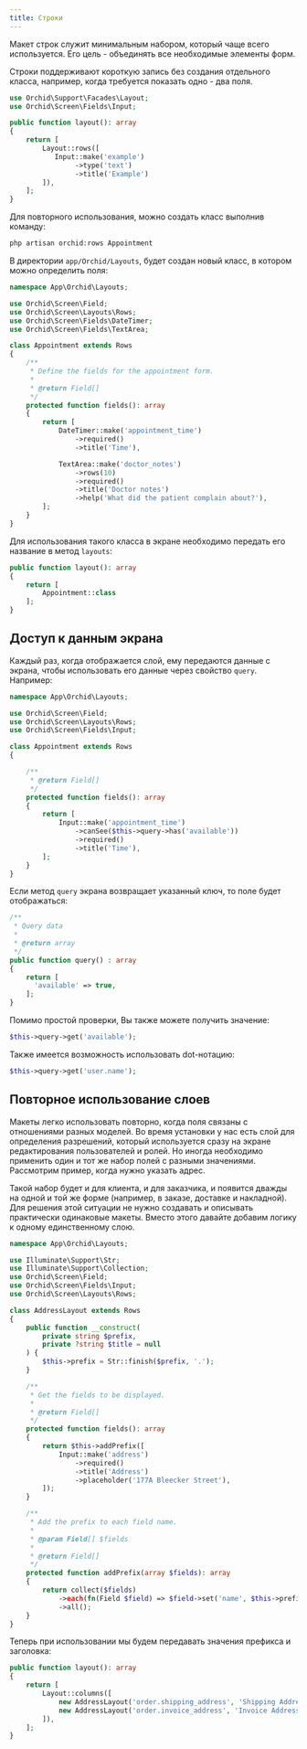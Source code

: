 ```yaml
---
title: Строки
---
```


Макет строк служит минимальным набором, который чаще всего используется.
Его цель - объединять все необходимые элементы форм.

Строки поддерживают короткую запись без создания отдельного класса,
например, когда требуется показать одно - два поля.

```php
use Orchid\Support\Facades\Layout;
use Orchid\Screen\Fields\Input;

public function layout(): array
{
    return [
        Layout::rows([
           Input::make('example')
                ->type('text')
                ->title('Example')
        ]),
    ];
}
```

Для повторного использования, можно создать класс выполнив команду:

```php
php artisan orchid:rows Appointment
```

В директории `app/Orchid/Layouts`, будет создан новый класс, в котором можно определить поля:

```php
namespace App\Orchid\Layouts;

use Orchid\Screen\Field;
use Orchid\Screen\Layouts\Rows;
use Orchid\Screen\Fields\DateTimer;
use Orchid\Screen\Fields\TextArea;

class Appointment extends Rows
{
    /**
     * Define the fields for the appointment form.
     *
     * @return Field[]
     */
    protected function fields(): array
    {
        return [
            DateTimer::make('appointment_time')
                ->required()
                ->title('Time'),

            TextArea::make('doctor_notes')
                ->rows(10)
                ->required()
                ->title('Doctor notes')
                ->help('What did the patient complain about?'),
        ];
    }
}
```

Для использования такого класса в экране необходимо передать его название в метод `layouts`:

```php
public function layout(): array
{
    return [
        Appointment::class
    ];
}
```

## Доступ к данным экрана

Каждый раз, когда отображается слой, ему передаются данные с экрана, чтобы использовать его данные через свойство `query`. Например:

```php
namespace App\Orchid\Layouts;

use Orchid\Screen\Field;
use Orchid\Screen\Layouts\Rows;
use Orchid\Screen\Fields\Input;

class Appointment extends Rows
{

    /**
     * @return Field[]
     */
    protected function fields(): array
    {
        return [
            Input::make('appointment_time')
                ->canSee($this->query->has('available'))
                ->required()
                ->title('Time'),
        ];
    }
}
```

Если метод  `query` экрана возвращает указанный ключ, то поле будет отображаться:

```php
/**
 * Query data
 *
 * @return array
 */
public function query() : array
{
    return [
      'available' => true,
    ];
}
```

Помимо простой проверки, Вы также можете получить значение:

```php
$this->query->get('available');
```

Также имеется возможность использовать dot-нотацию:

```php
$this->query->get('user.name');
```

## Повторное использование слоев

Макеты легко использовать повторно, когда поля связаны с отношениями разных моделей. Во время установки у нас есть слой для определения разрешений, который используется сразу на экране редактирования пользователей и ролей. Но иногда необходимо применить один и тот же набор полей с разными значениями. Рассмотрим пример, когда нужно указать адрес.

Такой набор будет и для клиента, и для заказчика, и появится дважды на одной и той же форме (например, в заказе, доставке и накладной). Для решения этой ситуации не нужно создавать и описывать практически одинаковые макеты. Вместо этого давайте добавим логику к одному единственному слою.

```php
namespace App\Orchid\Layouts;

use Illuminate\Support\Str;
use Illuminate\Support\Collection;
use Orchid\Screen\Field;
use Orchid\Screen\Fields\Input;
use Orchid\Screen\Layouts\Rows;

class AddressLayout extends Rows
{
    public function __construct(
        private string $prefix,
        private ?string $title = null
    ) {
        $this->prefix = Str::finish($prefix, '.');
    }

    /**
     * Get the fields to be displayed.
     *
     * @return Field[]
     */
    protected function fields(): array
    {
        return $this->addPrefix([
            Input::make('address')
                ->required()
                ->title('Address')
                ->placeholder('177A Bleecker Street'),
        ]);
    }

    /**
     * Add the prefix to each field name.
     *
     * @param Field[] $fields
     *
     * @return Field[]
     */
    protected function addPrefix(array $fields): array
    {
        return collect($fields)
            ->each(fn(Field $field) => $field->set('name', $this->prefix . $field->get('name')))
            ->all();
    }
}

```

Теперь при использовании мы будем передавать значения префикса и заголовка:

```php
public function layout(): array
{
    return [
        Layout::columns([
            new AddressLayout('order.shipping_address', 'Shipping Address'),
            new AddressLayout('order.invoice_address', 'Invoice Address'),
        ]),
    ];
}
```
